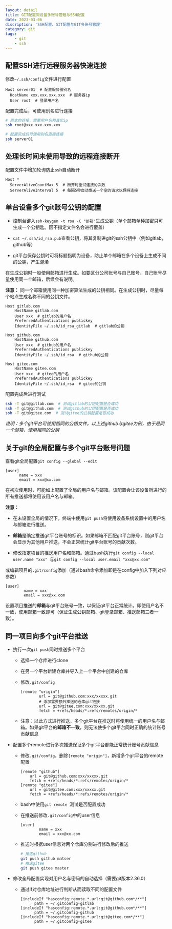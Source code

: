 ```yaml
---
layout: detail
title: GIT配置同设备多账号管理与SSH配置
date: 2023-03-06
discription: 'SSH配置、GIT配置与GIT多账号管理'
category: git
tags:
    - git
    - ssh
---
```


## 配置SSH进行远程服务器快速连接

修改`~/.ssh/config`文件进行配置

```shell macos
Host server01  # 配置服务器别名
  HostName xxx.xxx.xxx.xxx  # 服务器ip
  User root  # 登录用户名
```

配置完成后，可使用别名进行连接

```bash macos
# 原本的连接，需要用户名和真实ip
ssh root@xxx.xxx.xxx.xxx

# 配置完成后可使用别名直接连接
ssh server01
```

## 处理长时间未使用导致的远程连接断开

配置文件中增加轮询防止ssh自动断开

```shell
Host *
  ServerAliveCountMax 5  # 断开时重试连接的次数
  ServerAliveInterval 5  # 每隔5秒自动发送一个空的请求以保持连接
```

## 单台设备多个git账号公钥的配置

- 控制台键入`ssh-keygen -t rsa -C "邮箱"`生成公钥（单个邮箱单种加密只可生成一个公钥匙。因不指定文件名会进行覆盖）

- `cat ~/.ssh/id_rsa.pub`查看公钥，将其复制进git的ssh公钥中（例如gitlab，github等）

- git平台保存公钥时可将标题指明为设备，防止单个邮箱在多个设备上生成不同的公钥，产生混淆

在生成公钥时一般使用邮箱进行生成。如要区分公司账号与自己账号，自己账号尽量使用同一个邮箱，后续会有说明。

**注意：**
同一个邮箱使用同一种加密算法生成的公钥相同。在生成公钥时，尽量每个站点生成名称不同的公钥文件。

```shell macos
Host gitlab.com
    HostName gitlab.com
    User xxx  # gitlab的用户名
    PreferredAuthentications publickey
    IdentityFile ~/.ssh/id_rsa_gitlab  # gitlab的公钥

Host github.com
    HostName github.com
    User xxx  # github的用户名
    PreferredAuthentications publickey
    IdentityFile ~/.ssh/id_rsa  # github的公钥

Host gitee.com
    HostName gitee.com
    User xxx  # gitee的用户名
    PreferredAuthentications publickey
    IdentityFile ~/.ssh/id_rsa  # gitee的公钥
```

配置完成后进行测试

```bash
ssh -T git@gitlab.com  # 测试gitlab的公钥配置是否成功
ssh -T git@github.com  # 测试github的公钥配置是否成功
ssh -T git@gitee.com  # 测试gitee的公钥配置是否成功
```
*说明：多个git平台可使用相同的公钥文件。以上述github与gitee为例，由于是同一个邮箱，使用相同的公钥*

## 关于git的全局配置与多个git平台账号问题

查看git全局配置`git config --global --edit`

```systemd macos
[user]
      name = xxx
      email = xxx@xx.com
```

在初次使用时，可能如上配置了全局的用户名与邮箱。该配置会让该设备所进行的所有推送都将使用该用户名与邮箱。

**注意：**

- 在未设置全局的情况下，终端中使用`git push`将使用设备系统设置中的用户名与邮箱进行推送。

- **邮箱**是确定推送git平台账号的标识。如果邮箱不匹配git平台账号，则git平台会显示为其他用户推送，不会正常统计git平台账号的贡献次数。

- 修改指定项目的推送用户名和邮箱。通过bash执行`git config --local user.name "xxx" `与`git config --local user.email "xxx@xx.com"`

或编辑项目的`.git/config`添加（通过bash命令添加即是在config中加入下列对应参数）

```systemd macos
[user]
        name = xxx
        email = xxx@xx.com
```

设置项目推送的**邮箱**与git平台账号一致，以保证git平台正常统计。即使用户名不一致，使用邮箱一致即可（保证生成公钥邮箱、git登录邮箱、推送邮箱三者一致）。



## 同一项目向多个git平台推送

- 执行一次`git push`同时推送多个平台

  - 选择一个仓库进行clone

  - 在另一个平台新建仓库并导入上一个平台中创建的仓库

  - 修改`.git/config`

    ```systemd macos
    [remote "origin"]
            url = git@github.com:xxx/xxxxx.git
            # 添加需要额外推送的仓库git链接
            url = git@gitee.com:xxx/xxxxx.git
            fetch = +refs/heads/*:refs/remotes/origin/*
    ```

  - 注意：以此方式进行推送，多个git平台在推送时将使用统一的用户名与邮箱。如果git平台的**邮箱不一致**，则无法使多个git平台同时正确的统计账号贡献信息

- 配置多个remote进行多次推送保证多个git平台都能正常统计账号贡献信息
  
  - 修改`.git/config`，删除`[remote "origin"]`，新增多个git平台的remote配置
  
    ```systemd macos
    [remote "github"]
        url = git@github.com:xxx/xxxxx.git
        fetch = +refs/heads/*:refs/remotes/origin/*
    [remote "gitee"]
        url = git@gitee.com:xxx/xxxxx.git
        fetch = +refs/heads/*:refs/remotes/origin/*
    ```
    
  - bash中使用`git remote `测试是否配置成功
  
  - 在推送前修改`.git/config`中的user信息
  
    ```systemd macos
    [user]
            name = xxx
            email = xxx@xx.com
    ```
  
  - 推送时根据user信息对两个仓库分别进行修改后的推送
  
    ```bash macos
    # 推送github
    git push github matser
    # 推送gitee
    git push gitee master
    ```

- 修改全局配置实现对用户名与密码的自动选择（需要git版本2.36.0）

  - 通过if对仓库地址进行判断从而读取不同的配置文件
  
    ```systemd macos
    [includeIf "hasconfig:remote.*.url:git@github.com*/**"]
          path = ~/.gitconfig-gitlab
    [includeIf "hasconfig:remote.*.url:git@github.com*/**"]
          path = ~/.gitconfig-github
    [includeIf "hasconfig:remote.*.url:git@gitee.com*/**"]
          path = ~/.gitconfig-gitee
    ```
